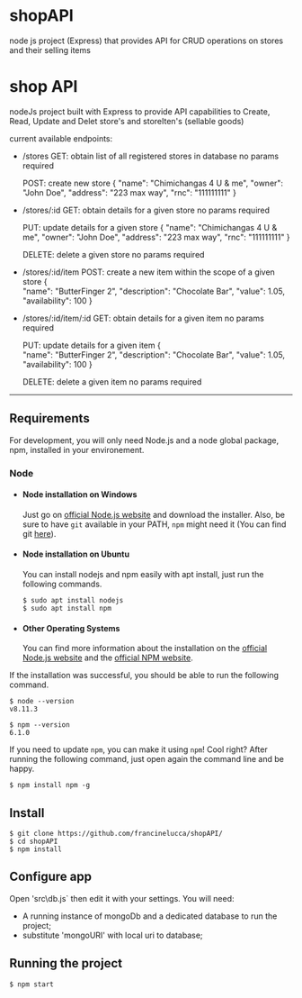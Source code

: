 # shopAPI
node js project (Express) that provides API for CRUD operations on stores and their selling items


# shop API

nodeJs project built with Express to provide API capabilities to Create, Read, Update and Delet store's and storeIten's (sellable goods)

current available endpoints:

- /stores
  GET: obtain list of all registered stores in database
  no params required
  
  POST: create new store
  {
	"name": "Chimichangas 4 U & me",
  "owner": "John Doe",
  "address": "223 max way",
  "rnc": "111111111"
  }
  
  
- /stores/:id
  GET: obtain details for a given store
  no params required
  
  PUT: update details for a given store
  {
	"name": "Chimichangas 4 U & me",
  "owner": "John Doe",
  "address": "223 max way",
  "rnc": "111111111"
  }
  
  DELETE: delete a given store
  no params required
  
- /stores/:id/item
  POST: create a new item within the scope of a given store
  {             
  "name": "ButterFinger 2",
  "description": "Chocolate Bar",
  "value": 1.05,
  "availability": 100
   }
  
- /stores/:id/item/:id
  GET: obtain details for a given item
  no params required
  
  PUT: update details for a given item
  {             
  "name": "ButterFinger 2",
  "description": "Chocolate Bar",
  "value": 1.05,
  "availability": 100
   }
  
  DELETE: delete a given item
  no params required


---
## Requirements

For development, you will only need Node.js and a node global package, npm, installed in your environement.

### Node
- #### Node installation on Windows

  Just go on [official Node.js website](https://nodejs.org/) and download the installer.
Also, be sure to have `git` available in your PATH, `npm` might need it (You can find git [here](https://git-scm.com/)).

- #### Node installation on Ubuntu

  You can install nodejs and npm easily with apt install, just run the following commands.

      $ sudo apt install nodejs
      $ sudo apt install npm

- #### Other Operating Systems
  You can find more information about the installation on the [official Node.js website](https://nodejs.org/) and the [official NPM website](https://npmjs.org/).

If the installation was successful, you should be able to run the following command.

    $ node --version
    v8.11.3

    $ npm --version
    6.1.0

If you need to update `npm`, you can make it using `npm`! Cool right? After running the following command, just open again the command line and be happy.

    $ npm install npm -g


## Install

    $ git clone https://github.com/francinelucca/shopAPI/
    $ cd shopAPI
    $ npm install

## Configure app

Open 'src\db.js` then edit it with your settings. You will need:

- A running instance of mongoDb and a dedicated database to run the project;
- substitute 'mongoURI' with local uri to database;

## Running the project

    $ npm start
